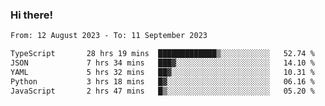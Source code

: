 ### Hi there!

<!--START_SECTION:waka-->

```txt
From: 12 August 2023 - To: 11 September 2023

TypeScript       28 hrs 19 mins  █████████████▒░░░░░░░░░░░   52.74 %
JSON             7 hrs 34 mins   ███▓░░░░░░░░░░░░░░░░░░░░░   14.10 %
YAML             5 hrs 32 mins   ██▓░░░░░░░░░░░░░░░░░░░░░░   10.31 %
Python           3 hrs 18 mins   █▓░░░░░░░░░░░░░░░░░░░░░░░   06.16 %
JavaScript       2 hrs 47 mins   █▒░░░░░░░░░░░░░░░░░░░░░░░   05.20 %
```

<!--END_SECTION:waka-->
